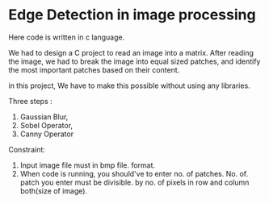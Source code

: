 # Edge Detection in image processing
Here code is written in c language.

We had to design a C project to read an image into
a matrix. After reading the image, we had to break
the image into equal sized patches, and identify
the most important patches based on their
content.

in this project, We have to make this possible without using any libraries. 

Three steps : 
1. Gaussian Blur,
2. Sobel Operator,
3. Canny Operator

Constraint:
1. Input image file must in bmp file.     format.
2. When code is running, you should've    to enter no. of patches. No. of.       patch you enter must be divisible.     by no. of pixels in row and column     both(size of image).
